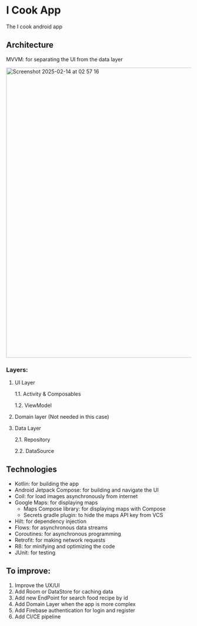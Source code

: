 # I Cook App

The I cook android app

## Architecture

MVVM: for separating the UI from the data layer

<img width="788" alt="Screenshot 2025-02-14 at 02 57 16" src="https://github.com/user-attachments/assets/9f33e913-bce8-4cfb-a6b0-c74d41f94a1a" />


### Layers:

1. UI Layer

    1.1. Activity & Composables

    1.2. ViewModel

2. Domain layer (Not needed in this case)

3. Data Layer

    2.1. Repository

    2.2. DataSource

## Technologies

- Kotlin: for building the app
- Android Jetpack Compose: for building and navigate the UI
- Coil: for load images asynchronously from internet
- Google Maps: for displaying maps
  * Maps Compose library: for displaying maps with Compose
  * Secrets gradle plugin: to hide the maps API key from VCS
- Hilt: for dependency injection
- Flows: for asynchronous data streams
- Coroutines: for asynchronous programming
- Retrofit: for making network requests
- R8: for minifying and optimizing the code
- JUnit: for testing

## To improve:

1. Improve the UX/UI
2. Add Room or DataStore for caching data
3. Add new EndPoint for search food recipe by id
4. Add Domain Layer when the app is more complex
5. Add Firebase authentication for login and register
6. Add CI/CE pipeline
